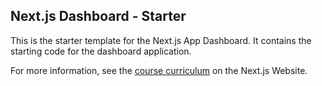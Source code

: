 ## Next.js Dashboard - Starter

This is the starter template for the Next.js App Dashboard. It contains the starting code for the dashboard application.

For more information, see the [course curriculum](https://nextjs.org/learn) on the Next.js Website.
